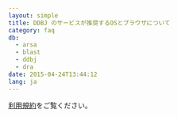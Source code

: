```yaml
---
layout: simple
title: DDBJ のサービスが推奨するOSとブラウザについて
category: faq
db:
  - arsa
  - blast
  - ddbj
  - dra
date: 2015-04-24T13:44:12
lang: ja
---
```


[利用規約](/policies.html#web-browsers)をご覧ください。
